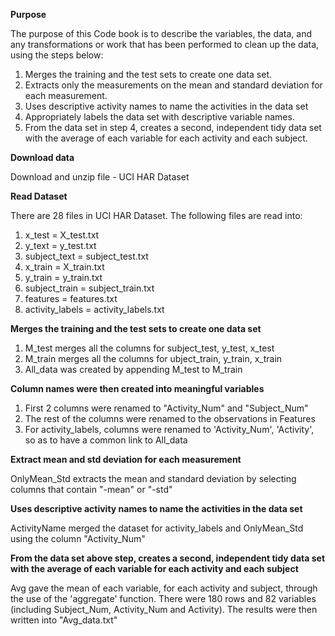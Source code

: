 **Purpose**

The purpose of this Code book is to describe the variables, the data, and any transformations or work that has been performed to clean up the data, using the steps below:
1. Merges the training and the test sets to create one data set.
2. Extracts only the measurements on the mean and standard deviation for each measurement.
3. Uses descriptive activity names to name the activities in the data set
4. Appropriately labels the data set with descriptive variable names.
5. From the data set in step 4, creates a second, independent tidy data set with the average of each variable for each activity and each subject.

**Download data**

Download and unzip file - UCI HAR Dataset

**Read Dataset**

There are 28 files in UCI HAR Dataset. The following files are read into:
1. x_test = X_test.txt
2. y_text = y_test.txt
3. subject_text = subject_test.txt
4. x_train = X_train.txt
5. y_train = y_train.txt
6. subject_train = subject_train.txt
7. features = features.txt
8. activity_labels = activity_labels.txt


**Merges the training and the test sets to create one data set**

1. M_test merges all the columns for subject_test, y_test, x_test
2. M_train merges all the columns for ubject_train, y_train, x_train
3. All_data was created by appending M_test to M_train

**Column names were then created into meaningful variables**
1. First 2 columns were renamed to "Activity_Num" and "Subject_Num"
2. The rest of the columns were renamed to the observations in Features
3. For activity_labels, columns were renamed to 'Activity_Num', 'Activity', so as to have a common link to All_data

**Extract mean and std deviation for each measurement**

OnlyMean_Std extracts the mean and standard deviation by selecting columns that contain "-mean" or "-std"

**Uses descriptive activity names to name the activities in the data set**

ActivityName merged the dataset for activity_labels and OnlyMean_Std using the column "Activity_Num"

**From the data set above step, creates a second, independent tidy data set with the average of each variable for each activity and each subject**

Avg gave the mean of each variable, for each activity and subject, through the use of the 'aggregate' function. There were 180 rows and 82 variables (including Subject_Num, Activity_Num and Activity).
The results were then written into "Avg_data.txt"

